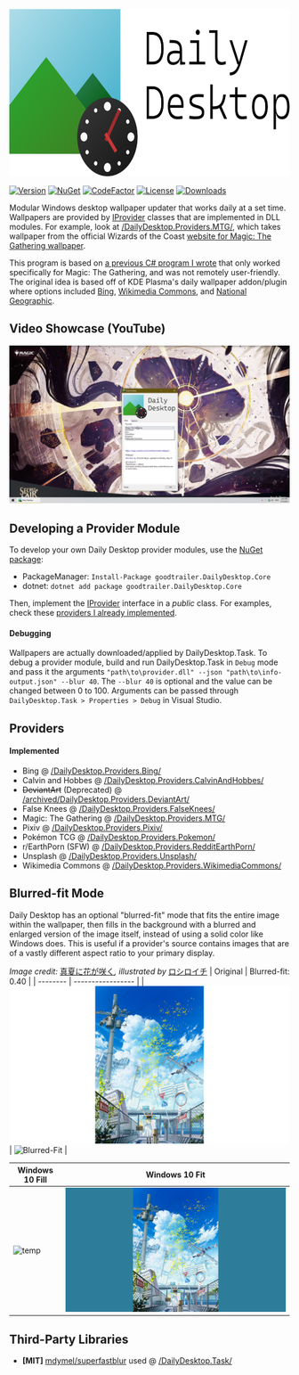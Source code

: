 <img src="assets/banner.png" alt="Daily Desktop" height="300">

[![Version](https://img.shields.io/github/v/release/goodtrailer/daily-desktop.svg?color=green&style=flat-square)](https://github.com/goodtrailer/daily-desktop/releases/latest) [![NuGet](https://img.shields.io/nuget/v/goodtrailer.DailyDesktop.Core.svg?color=steelblue&style=flat-square)](https://www.nuget.org/packages/goodtrailer.DailyDesktop.Core/) [![CodeFactor](https://www.codefactor.io/repository/github/goodtrailer/daily-desktop/badge/main?style=flat-square)](https://www.codefactor.io/repository/github/goodtrailer/daily-desktop/overview/main) [![License](https://img.shields.io/github/license/goodtrailer/daily-desktop.svg?color=goldenrod&style=flat-square)](https://github.com/goodtrailer/daily-desktop/blob/master/LICENSE) [![Downloads](https://img.shields.io/github/downloads/goodtrailer/daily-desktop/total.svg?color=orange&style=flat-square)](https://somsubhra.github.io/github-release-stats/?username=goodtrailer&repository=daily-desktop&page=1&per_page=0)

Modular Windows desktop wallpaper updater that works daily at a set time. Wallpapers are provided by [IProvider](/DailyDesktop.Core/Providers/IProvider.cs) classes that are implemented in DLL modules. For example, look at [/DailyDesktop.Providers.MTG/](/DailyDesktop.Providers.MTG/), which takes wallpaper from the official Wizards of the Coast [website for Magic: The Gathering wallpaper](https://magic.wizards.com/en/articles/media/wallpapers).

This program is based on [a previous C# program I wrote](https://github.com/goodtrailer/MTG-Wallpaper-OTW) that only worked specifically for Magic: The Gathering, and was not remotely user-friendly. The original idea is based off of KDE Plasma's daily wallpaper addon/plugin where options included [Bing](https://www.bing.com), [Wikimedia Commons](https://commons.wikimedia.org/wiki/Commons:Picture_of_the_day), and [National Geographic](https://www.nationalgeographic.com/photo-of-the-day).

## Video Showcase (YouTube)
[![Preview Image](assets/preview.jpg)](https://www.youtube.com/watch?v=psSWl0QuzaA)

## Developing a Provider Module
To develop your own Daily Desktop provider modules, use the [NuGet package](https://www.nuget.org/packages/goodtrailer.DailyDesktop.Core/):
* PackageManager: `Install-Package goodtrailer.DailyDesktop.Core`
* dotnet: `dotnet add package goodtrailer.DailyDesktop.Core`

Then, implement the [IProvider](/DailyDesktop.Core/Providers/IProvider.cs) interface in a *public* class. For examples, check these [providers I already implemented](#implemented).

#### Debugging
Wallpapers are actually downloaded/applied by DailyDesktop.Task. To debug a provider module, build and run DailyDesktop.Task in `Debug` mode and pass it the arguments `"path\to\provider.dll" --json "path\to\info-output.json" --blur 40`. The `--blur 40` is optional and the value can be changed between 0 to 100. Arguments can be passed through `DailyDesktop.Task > Properties > Debug` in Visual Studio.

## Providers
#### Implemented
* Bing @ [/DailyDesktop.Providers.Bing/](/DailyDesktop.Providers.Bing/)
* Calvin and Hobbes @ [/DailyDesktop.Providers.CalvinAndHobbes/](/DailyDesktop.Providers.CalvinAndHobbes/)
* ~~DeviantArt~~ (Deprecated) @ [/archived/DailyDesktop.Providers.DeviantArt/](/archived/DailyDesktop.Providers.DeviantArt/)
* False Knees @ [/DailyDesktop.Providers.FalseKnees/](/DailyDesktop.Providers.FalseKnees/)
* Magic: The Gathering @ [/DailyDesktop.Providers.MTG/](/DailyDesktop.Providers.MTG/)
* Pixiv @ [/DailyDesktop.Providers.Pixiv/](/DailyDesktop.Providers.Pixiv/)
* Pokémon TCG @ [/DailyDesktop.Providers.Pokemon/](/DailyDesktop.Providers.Pokemon/)
* r/EarthPorn (SFW) @ [/DailyDesktop.Providers.RedditEarthPorn/](/DailyDesktop.Providers.RedditEarthPorn/)
* Unsplash @ [/DailyDesktop.Providers.Unsplash/](/DailyDesktop.Providers.Unsplash/)
* Wikimedia Commons @ [/DailyDesktop.Providers.WikimediaCommons/](/DailyDesktop.Providers.WikimediaCommons/)

## Blurred-fit Mode
Daily Desktop has an optional "blurred-fit" mode that fits the entire image within the wallpaper, then fills in the background with a blurred and enlarged version of the image itself, instead of using a solid color like Windows does. This is useful if a provider's source contains images that are of a vastly different aspect ratio to your primary display.

*Image credit:* [真夏に花が咲く](https://www.pixiv.net/en/artworks/88058753)*, illustrated by* [ロシロイチ](https://www.pixiv.net/en/users/2712686)
| Original | Blurred-fit: 0.40 |
| -------- | ----------------- |
| ![Original](assets/comparison-original.png) | ![Blurred-Fit](assets/comparison-blurredfit.png) |

| Windows 10 Fill | Windows 10 Fit |
| --------------- | -------------- |
| ![temp](assets/comparison-fill.png) | ![Blurred-Fit](assets/comparison-fit.png) |

## Third-Party Libraries
* **[MIT]** [mdymel/superfastblur](https://github.com/mdymel/superfastblur) used @ [/DailyDesktop.Task/](/DailyDesktop.Task/)
